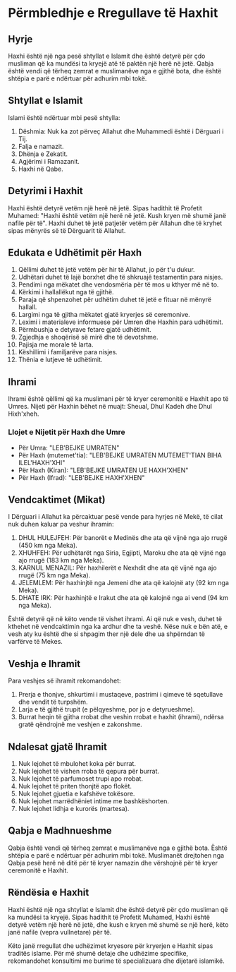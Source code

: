 # Përmbledhje e Rregullave të Haxhit

## Hyrje
Haxhi është një nga pesë shtyllat e Islamit dhe është detyrë për çdo musliman që ka mundësi ta kryejë atë të paktën një herë në jetë. Qabja është vendi që tërheq zemrat e muslimanëve nga e gjithë bota, dhe është shtëpia e parë e ndërtuar për adhurim mbi tokë.

## Shtyllat e Islamit
Islami është ndërtuar mbi pesë shtylla:
1. Dëshmia: Nuk ka zot përveç Allahut dhe Muhammedi është i Dërguari i Tij.
2. Falja e namazit.
3. Dhënja e Zekatit.
4. Agjërimi i Ramazanit.
5. Haxhi në Qabe.

## Detyrimi i Haxhit
Haxhi është detyrë vetëm një herë në jetë. Sipas hadithit të Profetit Muhamed: "Haxhi është vetëm një herë në jetë. Kush kryen më shumë janë nafile për të". Haxhi duhet të jetë patjetër vetëm për Allahun dhe të kryhet sipas mënyrës së të Dërguarit të Allahut.

## Edukata e Udhëtimit për Haxh
1. Qëllimi duhet të jetë vetëm për hir të Allahut, jo për t'u dukur.
2. Udhëtari duhet të lajë borxhet dhe të shkruajë testamentin para nisjes.
3. Pendimi nga mëkatet dhe vendosmëria për të mos u kthyer më në to.
4. Kërkimi i hallallëkut nga të gjithë.
5. Paraja që shpenzohet për udhëtim duhet të jetë e fituar në mënyrë hallall.
6. Largimi nga të gjitha mëkatet gjatë kryerjes së ceremonive.
7. Leximi i materialeve informuese për Umren dhe Haxhin para udhëtimit.
8. Përmbushja e detyrave fetare gjatë udhëtimit.
9. Zgjedhja e shoqërisë së mirë dhe të devotshme.
10. Pajisja me morale të larta.
11. Këshillimi i familjarëve para nisjes.
12. Thënia e lutjeve të udhëtimit.

## Ihrami
Ihrami është qëllimi që ka muslimani për të kryer ceremonitë e Haxhit apo të Umres. Nijeti për Haxhin bëhet në muajt: Sheual, Dhul Kadeh dhe Dhul Hixh'xheh.

### Llojet e Nijetit për Haxh dhe Umre
- Për Umra: "LEB'BEJKE UMRATEN"
- Për Haxh (mutemet'tia): "LEB'BEJKE UMRATEN MUTEMET'TIAN BIHA ILEL'HAXH'XHI"
- Për Haxh (Kiran): "LEB'BEJKE UMRATEN UE HAXH'XHEN"
- Për Haxh (Ifrad): "LEB'BEJKE HAXH'XHEN"

## Vendcaktimet (Mikat)
I Dërguari i Allahut ka përcaktuar pesë vende para hyrjes në Mekë, të cilat nuk duhen kaluar pa veshur ihramin:

1. DHUL HULEJFEH: Për banorët e Medinës dhe ata që vijnë nga ajo rrugë (450 km nga Meka).
2. XHUHFEH: Për udhëtarët nga Siria, Egjipti, Maroku dhe ata që vijnë nga ajo rrugë (183 km nga Meka).
3. KARNUL MENAZIL: Për haxhilerët e Nexhdit dhe ata që vijnë nga ajo rrugë (75 km nga Meka).
4. JELEMLEM: Për haxhinjtë nga Jemeni dhe ata që kalojnë aty (92 km nga Meka).
5. DHATE IRK: Për haxhinjtë e Irakut dhe ata që kalojnë nga ai vend (94 km nga Meka).

Është detyrë që në këto vende të vishet ihrami. Ai që nuk e vesh, duhet të kthehet në vendcaktimin nga ka ardhur dhe ta veshë. Nëse nuk e bën atë, e vesh aty ku është dhe si shpagim ther një dele dhe ua shpërndan të varfërve të Mekes.

## Veshja e Ihramit
Para veshjes së ihramit rekomandohet:
1. Prerja e thonjve, shkurtimi i mustaqeve, pastrimi i qimeve të sqetullave dhe vendit të turpshëm.
2. Larja e të gjithë trupit (e pëlqyeshme, por jo e detyrueshme).
3. Burrat heqin të gjitha rrobat dhe veshin rrobat e haxhit (ihrami), ndërsa gratë qëndrojnë me veshjen e zakonshme.

## Ndalesat gjatë Ihramit
1. Nuk lejohet të mbulohet koka për burrat.
2. Nuk lejohet të vishen rroba të qepura për burrat.
3. Nuk lejohet të parfumoset trupi apo rrobat.
4. Nuk lejohet të priten thonjtë apo flokët.
5. Nuk lejohet gjuetia e kafshëve tokësore.
6. Nuk lejohet marrëdhëniet intime me bashkëshorten.
7. Nuk lejohet lidhja e kurorës (martesa).

## Qabja e Madhnueshme
Qabja është vendi që tërheq zemrat e muslimanëve nga e gjithë bota. Është shtëpia e parë e ndërtuar për adhurim mbi tokë. Muslimanët drejtohen nga Qabja pesë herë në ditë për të kryer namazin dhe vërshojnë për të kryer ceremonitë e Haxhit.

## Rëndësia e Haxhit
Haxhi është një nga shtyllat e Islamit dhe është detyrë për çdo musliman që ka mundësi ta kryejë. Sipas hadithit të Profetit Muhamed, Haxhi është detyrë vetëm një herë në jetë, dhe kush e kryen më shumë se një herë, këto janë nafile (vepra vullnetare) për të.

Këto janë rregullat dhe udhëzimet kryesore për kryerjen e Haxhit sipas traditës islame. Për më shumë detaje dhe udhëzime specifike, rekomandohet konsultimi me burime të specializuara dhe dijetarë islamikë.
